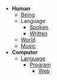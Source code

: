 - **Human** 
  - [Being](https://github.com/MechatronicBeing/HumanBeing)
  - Language
    - [Spoken](https://github.com//MechatronicBeing/HumanLanguageSpoken)
    - [Written](https://github.com//MechatronicBeing/HumanLanguageWritten)
  - [World](https://github.com//MechatronicBeing/HumanWorld)
  - [Music](https://github.com//MechatronicBeing/HumanMusic)
- **Computer**
  - [Language](https://github.com//MechatronicBeing/ComputerLanguage)
    - [Program](https://github.com//MechatronicBeing/ComputerProgram)
      - [Web](https://github.com//MechatronicBeing/ComputerProgramWeb)
